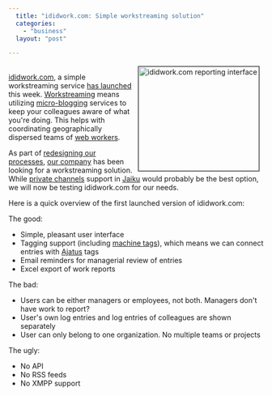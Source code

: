```yaml
---
  title: "ididwork.com: Simple workstreaming solution"
  categories: 
    - "business"
  layout: "post"

---
```

<p>
<a href="https://s3.eu-central-1.amazonaws.com/bergie-iki-fi/ididwork-reporting-interface.png"><img src="https://s3.eu-central-1.amazonaws.com/bergie-iki-fi/ididwork-reporting-interface-tm.jpg" height="206" width="238" border="1" align="right" hspace="8" vspace="4" alt="ididwork.com reporting interface" title="ididwork.com reporting interface" /></a>
<br /><a href="http://www.ididwork.com/">ididwork.com</a>, a simple workstreaming service <a href="http://www.ididwork.com/blog/?p=3">has launched</a> this week. <a href="http://webworkerdaily.com/2007/03/03/workstreaming-the-new-face-time/">Workstreaming</a> means utilizing <a href="http://en.wikipedia.org/wiki/Micro-blogging">micro-blogging</a> services to keep your colleagues aware of what you're doing. This helps with coordinating geographically dispersed teams of <a href="http://webworkerdaily.com/2006/09/04/going-bedouin/">web workers</a>.
</p><p>
As part of <a href="http://bergie.iki.fi/blog/scrum_in_management_of_a_small_software_consultancy/">redesigning our processes</a>, <a href="http://nemein.com/en/">our company</a> has been looking for a workstreaming solution. While <a href="http://www.jeffro2pt0.com/jaiku-launches-channels-feature">private channels</a> support in <a href="http://jaiku.com/">Jaiku</a> would probably be the best option, we will now be testing ididwork.com for our needs.
</p><p>
Here is a quick overview of the first launched version of ididwork.com:
</p><p>
The good:
</p><ul><li>Simple, pleasant user interface</li>
<li>Tagging support (including <a href="http://en.wikipedia.org/wiki/Machine_tag">machine tags</a>), which means we can connect entries with <a href="http://www.ajatus.info/">Ajatus</a> tags</li>
<li>Email reminders for managerial review of entries</li>
<li>Excel export of work reports</li>
</ul><p>
The bad:
</p><ul><li>Users can be either managers or employees, not both. Managers don't have work to report?</li>
<li>User's own log entries and log entries of colleagues are shown separately</li>
<li>User can only belong to one organization. No multiple teams or projects</li>
</ul><p>
The ugly:
</p><ul><li>No API</li>
<li>No RSS feeds</li>
<li>No XMPP support</li>
</ul>
